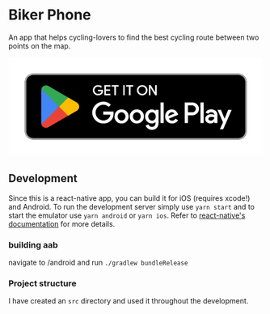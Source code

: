 # Biker Phone

An app that helps cycling-lovers to find the best cycling route between two points on the map.

<a href="https://play.google.com/store/apps/details?id=com.bikerphone" rel="some text">![Foo](./src/assets/playstore.png)</a>

## Development

Since this is a react-native app, you can build it for iOS (requires xcode!) and Android. To run the development server simply use `yarn start` and to start the emulator use `yarn android` or `yarn ios`.
Refer to [react-native's documentation](https://reactnative.dev/docs/getting-started) for more details.

### building aab
navigate to /android and run `./gradlew bundleRelease`

### Project structure

I have created an `src` directory and used it throughout the development.
